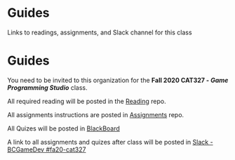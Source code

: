 # Guides
Links to readings, assignments, and Slack channel for this class

# Guides

You need to be invited to this organization for the **Fall 2020 CAT327 - _Game Programming Studio_** class.

All required reading will be posted in the [Reading](https://github.com/Bloomfield-FA20-CAT327/Reading) repo.

All assignments instructions are posted in [Assignments](https://github.com/Bloomfield-FA20-CAT327/Assignments) repo.

All Quizes will be posted in [BlackBoard](https://bb.bloomfield.edu/webapps/blackboard/content/listContentEditable.jsp?content_id=_370136_1&course_id=_15373_1)

A link to all assignments and quizes after class will be posted in [Slack - BCGameDev #fa20-cat327](https://bcgamedev.slack.com/archives/G019056DQRH)
